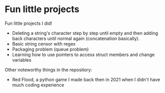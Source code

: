 # Fun little projects
 Fun little projects I did!
- Deleting a string's character step by step until empty and then adding back characters until normal again (concatenation basically).
- Basic string censor with regex
- Packaging problem (queue problem)
- Learning how to use pointers to access struct members and change variables

Other noteworthy things in the repository:
- Red Flood, a python game I made back then in 2021 when I didn't have much coding experience

